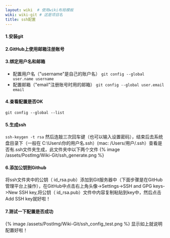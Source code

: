 ```yaml
---
layout: wiki  # 使用wiki布局模板
wiki: wiki-git # 这是项目名
title: ssh配置
---
```


#### 1.安装git
#### 2.GitHub上使用邮箱注册账号
#### 3.绑定用户名和邮箱
- 配置用户名（"username"是自己的账户名）
`git config --global user.name username`
- 配置邮箱（"email"注册账号时用的邮箱）
`git config --global user.email email`
#### 4.查看配置是否OK
`git config --global --list`
 
#### 5.生成ssh
`ssh-keygen -t rsa`
然后连敲三次回车键（也可以输入设置密码），结束后去系统盘目录下（一般在 C:\Users\你的用户名\.ssh）(mac: /Users/用户/.ssh）查看是否有.ssh文件夹生成，此文件夹中以下两个文件
{% image /assets/PostImg/Wiki-Git/ssh_generate.png %}

#### 6.添加公钥到Github
将ssh文件夹中的公钥（ id_rsa.pub）添加到Git服务器中（下面步骤是在GitHub管理平台上操作），在GitHub中点击右上角头像->Settings->SSH and GPG keys->New SSH key,将公钥（ id_rsa.pub）文件中内容复制粘贴到key中，然后点击Add SSH key就好啦！

#### 7.测试一下配置是否成功
{% image /assets/PostImg/Wiki-Git/ssh_config_test.png %}
显示如上就说明配置好啦！
